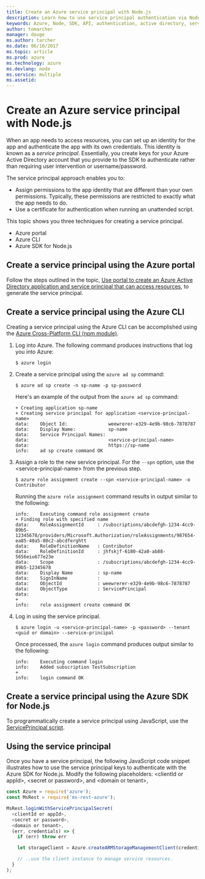 ```yaml
---
title: Create an Azure service principal with Node.js
description: Learn how to use service principal authentication via Node.js 
keywords: Azure, Node, SDK, API, authentication, active directory, service principal
author: tomarcher
manager: douge
ms.author: tarcher
ms.date: 06/10/2017
ms.topic: article
ms.prod: azure
ms.technology: azure
ms.devlang: node
ms.service: multiple
ms.assetid: 
---
```


# Create an Azure service principal with Node.js 

When an app needs to access resources, you can set up an identity for the app and authenticate the app with its own credentials. This identity is known as a *service principal*. Essentially, you create keys for your Azure Active Directory account that you provide to the SDK to authenticate rather than requiring user intervention or username/password.

The service principal approach enables you to:
- Assign permissions to the app identity that are different than your own permissions. Typically, these permissions are restricted to exactly what the app needs to do.
- Use a certificate for authentication when running an unattended script.

This topic shows you three techniques for creating a service principal.

- Azure portal
- Azure CLI
- Azure SDK for Node.js

## Create a service principal using the Azure portal

Follow the steps outlined in the topic, 
[Use portal to create an Azure Active Directory application and service principal that can access resources](https://azure.microsoft.com/en-us/documentation/articles/resource-group-create-service-principal-portal/), to generate the service principal.

## Create a service principal using the Azure CLI

Creating a service principal using the Azure CLI can be 
accomplished using the 
[Azure Cross-Platform CLI (npm module)](https://github.com/Azure/azure-xplat-cli).

1. Log into Azure. The following command produces instructions that log you into Azure: 

	```shell
	$ azure login
	```

2. Create a service principal using the `azure ad sp` command:

	```shell
	$ azure ad sp create -n sp-name -p sp-password
	```

	Here's an example of the output from the `azure ad sp` command:

	```shell
	+ Creating application sp-name
	+ Creating service principal for application <service-principal-name>
	data:    Object Id:               weewrerer-e329-4e9b-98c6-7878787
	data:    Display Name:            sp-name
	data:    Service Principal Names:
	data:                             <service-principal-name>
	data:                             https://sp-name
	info:    ad sp create command OK
	```

3. Assign a role to the new service principal. For the `--spn` option, use the &lt;service-principal-name> from the previous step.

	```shell
	$ azure role assignment create --spn <service-principal-name> -o Contributor
	```

	Running the `azure role assignment` command results in output similar to the following:

	```shell
	info:    Executing command role assignment create
	+ Finding role with specified name
	data:    RoleAssignmentId     : /subscriptions/abcdefgh-1234-4cc9-89b5-12345678/providers/Microsoft.Authorization/roleAssignments/987654-ea85-40a5-80c2-abcdferghtt
	data:    RoleDefinitionName   : Contributor
	data:    RoleDefinitionId     : jhfskjf-6180-42a0-ab88-5656eiu677e23e
	data:    Scope                : /subscriptions/abcdefgh-1234-4cc9-89b5-12345678
	data:    Display Name         : sp-name
	data:    SignInName           :
	data:    ObjectId             : weewrerer-e329-4e9b-98c6-7878787
	data:    ObjectType           : ServicePrincipal
	data:
	+
	info:    role assignment create command OK
	```

4. Log in using the service principal.

	```shell
	$ azure login -u <service-principal-name> -p <password> --tenant <guid or domain> --service-principal
	```

	Once processed, the `azure login` command produces output similar to the following:

	```shell
	info:    Executing command login
	info:    Added subscription TestSubscription
	+
	info:    login command OK
	```

## Create a service principal using the Azure SDK for Node.js

To programmatically create a service principal using JavaScript, use the 
[ServicePrincipal script](https://github.com/Azure/azure-sdk-for-node/tree/master/Documentation/ServicePrincipal).   

## Using the service principal

Once you have a service principal, the following JavaScript code snippet 
illustrates how to use the service principal keys to authenticate with the 
Azure SDK for Node.js. Modify the following placeholders: &lt;clientId or appId>, &lt;secret or password>,
and &lt;domain or tenant>,

```javascript
const Azure = require('azure');
const MsRest = require('ms-rest-azure');

MsRest.loginWithServicePrincipalSecret(
  <clientId or appId>,
  <secret or password>,
  <domain or tenant>,
  (err, credentials) => {
    if (err) throw err

    let storageClient = Azure.createARMStorageManagementClient(credentials, '<azure-subscription-id>');

    // ..use the client instance to manage service resources.
  }
);
```
